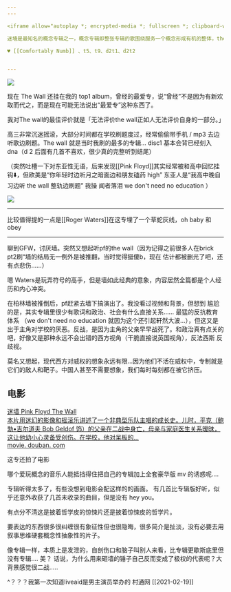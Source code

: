 ```yaml
---
---

<iframe allow="autoplay *; encrypted-media *; fullscreen *; clipboard-write" frameborder="0" height="450" style="width:100%;max-width:660px;overflow:hidden;background:transparent;" sandbox="allow-forms allow-popups allow-same-origin allow-scripts allow-storage-access-by-user-activation allow-top-navigation-by-user-activation" src="https://embed.music.apple.com/hk/album/the-wall/1065975633?l=en"></iframe>

迷墙是最知名的概念专辑之一，概念专辑即整张专辑的歌围绕服务一个概念形成有机的整体，the wall 的核心概念就是——墙，具体形式是按时间顺序写了一位叫 pink floyd 的摇滚明星生平传记，其中融合了很多水爷的个人经历、感受。

♥️ [[Comfortably Numb]] 、t5、t9、d2t1、d2t2


---
```


![](https://picture-guan.oss-cn-hangzhou.aliyuncs.com/20220818033926.png)

现在 The Wall 还挂在我的 top1 album，曾经的最爱专，说“曾经”不是因为有新欢取而代之，而是现在可能无法说出“最爱专”这种东西了。

我对The wall的最佳评价就是「无法评价the wall正如人无法评价自身的一部分。」

高三非常沉迷摇滚，大部分时间都在学校刷题度过，经常偷偷带手机 / mp3 去边听歌边刷题。The wall 就是当时我刷的最多的专辑... disc1 基本会背已经刻入 dna（d
2 后面有几首不喜欢，很少真的完整听到结尾）

（突然吐槽一下对东亚性无语，后来发现[[Pink Floyd]]其实经常被和高中回忆挂钩⬇️，但欧美是“你年轻时边听月之暗面边和朋友磕药 high” 东亚人是“我高中晚自习边听 the wall 整轨边刷题” 我操 闻者落泪 we don't need no education ）

![](https://picture-guan.oss-cn-hangzhou.aliyuncs.com/20220818040955.png)

---

比较值得提的一点是[[Roger Waters]]在这专埋了一个草蛇灰线，oh baby 和 obey



---

聊到GFW，讨厌墙。突然又想起听pf的the wall（因为记得之前很多人在brick pt2刷“墙的结局无一例外是被推翻，当时觉得挺傻b，现在 估计都被删光了吧，还有点悲伤……）

嗯 Waters是玩弄符号的高手，但是墙如此经典的意象，内容居然全篇都是个人经历和内心冲突。

在柏林墙被推倒后，pf赶紧去墙下搞演出了。我没看过视频和背景，但想到 尴尬的是，其实专辑里很少有歌词和政治、社会有什么直接关系…… 最猛的反抗教育体系 （we don't need no education 就因为这个还引起轩然大波…），但这又是出于主角对学校的厌恶。反战，是因为主角的父亲早早战死了。和政治真有点关的吧，好像又是那种永远不会出错的西方视角（干脆直接说英国视角），反法西斯 反歧视。

莫名又想起，现代西方对威权的想象永远有限…因为他们不活在威权中，专制就是它们的敌人和靶子。中国人甚至不需要想象，我们每时每刻都在被它挤压。

## 电影

<div class="auto-card-link-container"><a class="auto-card-link-card" href="https://movie.douban.com/subject/1296157/?dt_dapp=1"><div class="auto-card-link-main"><div class="auto-card-link-title">迷墙 Pink Floyd The Wall</div><div class="auto-card-link-description">本片用迷幻的影像和摇滚乐讲述了一个非典型乐队主唱的成长史。儿时，平克（鲍勃•吉尔道夫 Bob Geldof  饰）的父亲在二战中身亡，母亲与家庭医生关系暧昧，这让他幼小心灵备受创伤。在学校，他对呆板的...</div><div class="auto-card-link-host"><span>movie. douban. com</span></div></div><div class="auto-card-link-thumbnail"><img class="auto-card-link-thumbnail-img" src="https://img9.doubanio.com/view/photo/s_ratio_poster/public/p2567407809.jpg" alt=""></div></a></div>


这专还拍了电影

哪个爱玩概念的音乐人能抵挡得住把自己的专辑加上全套豪华版 mv 的诱惑呢....

专辑听得太多了，有些没想到电影会配这样的的画面。
有几首比专辑版好听，似乎还意外收获了几首未收录的曲目，但是没有 hey you。

有点分不清这是披着哲学皮的惊悚片还是披着惊悚皮的哲学片。

要表达的东西很多很纠缠很有象征性但也很隐晦，很多简介是扯淡，没有必要去用叙事思维硬套概念性抽象性的片子。

像专辑一样，本质上是发泄的，自剖伤口和脑子叫别人来看，比专辑更歇斯底里但没有专辑.... 美？  话说，为什么用来砸墙的锤子自己反而变成了极权的代表呢？大背景感觉很二战.....

^？？？我第一次知道liveaid是男主演员举办的 村通网 [[2021-02-19]]

